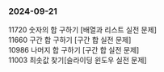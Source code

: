 ### 2024-09-21  

11720   숫자의 합 구하기 [배열과 리스트 실전 문제]  
11660   구간 합 구하기 [구간 합 실전 문제]  
10986   나머지 합 구하기 [구간 합 실전 문제]  
11003   최솟값 찾기[슬라이딩 윈도우 실전 문제]  